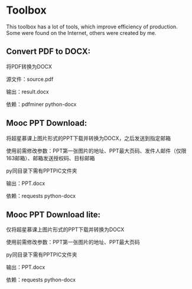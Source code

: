 # Toolbox
This toolbox has a lot of tools, which improve efficiency of production.
Some were found on the Internet, others were created by me.

## Convert PDF to DOCX:

将PDF转换为DOCX

源文件：source.pdf

输出：result.docx

依赖：pdfminer python-docx



## Mooc PPT Download:

将超星慕课上图片形式的PPT下载并转换为DOCX，之后发送到指定邮箱

使用前需修改参数：PPT第一张图片的地址、PPT最大页码、发件人邮件（仅限163邮箱）、邮箱发送授权码、目标邮箱

py同目录下需有PPTPIC文件夹

输出：PPT.docx

依赖：requests python-docx


## Mooc PPT Download lite:

仅将超星慕课上图片形式的PPT下载并转换为DOCX

使用前需修改参数：PPT第一张图片的地址、PPT最大页码

py同目录下需有PPTPIC文件夹

输出：PPT.docx

依赖：requests python-docx
